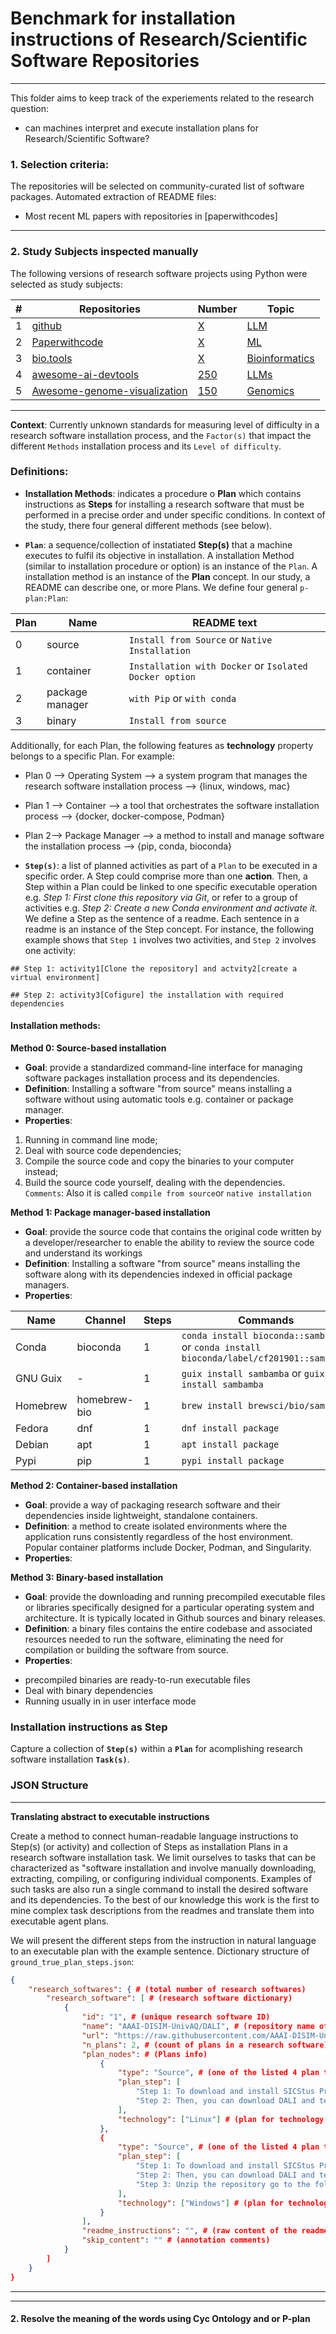 # Benchmark for installation instructions of Research/Scientific Software Repositories
---
This folder aims to keep track of the experiements related to the research question:

* can machines interpret and execute installation plans for Research/Scientific Software?

### 1. Selection criteria:
The repositories will be selected on community-curated list of software packages. Automated extraction of README files:
<!-- + Github repositories with specific topics -->
+ Most recent ML papers with repositories in [paperwithcodes]
<!-- + bioinformatics software documentation ([e.g](https://blog.bioconductor.org/posts/2022-10-22-awesome-lists/)) and/or [bio.tools](https://bio.tools/api/t/?documentationType=%22Installation+instructions%22&tool=%22Web%20service%22&programming%20language=%22python%22);
+ part of [awesome-healthcare list](https://github.com/kakoni/awesome-healthcare) or;
+ part of [awesome-ai-devtools](https://github.com/jamesmurdza/awesome-ai-devtools);
+ part of [awesome-neuroscience](https://github.com/analyticalmonk/awesome-neuroscience);
+ part of [biological image analysis](https://github.com/hallvaaw/awesome-biological-image-analysis)
* part of [Awesome-genome-visualization](https://github.com/cmdcolin/awesome-genome-visualization) -->

---

### 2. Study Subjects inspected manually
The following versions of research software projects using Python were selected as study subjects:

<!-- # Select a representative sample of research software repositories from various domains and languages. This can be done manually or through automated means such as web scraping or API access. -->

| # | Repositories | Number | Topic |
| - | ----------------- | ----------- | ----------------------------- |
| 1 | [github](https://github.com/jenkinsci/jenkins) | [X]() | [LLM]() |  |  |
| 2 | [Paperwithcode](https://paperswithcode.com/api/v1/repositories/) | [X]() | [ML]() |  |  |
| 3 | [bio.tools](https://bio.tools/api/t/?documentationType=%22Installation+instructions%22&tool=%22Web%20service%22&programming%20language=%22python%22) | [X]() | [Bioinformatics]() |  |  |
| 4 | [awesome-ai-devtools](https://github.com/jamesmurdza/awesome-ai-devtools) | [250]() | [LLMs]() |  |  |
| 5 | [Awesome-genome-visualization](https://github.com/cmdcolin/awesome-genome-visualization)| [150](https://github.com/stanfordnlp/CoreNLP/commit/f7782ff5f235584b0fc559f266961b5ab013556a) | [Genomics]() |  |  |


<!-- ### Available software repositories
A list of research software registries (also known as catalog, index, warehouse, repository, hub, platform, and other terms) can be found here: [Awesome Research Software Registries](https://github.com/NLeSC/awesome-research-software-registries) 

* [Research software directory]()
* [4TUResearchData repository]()
* [Codewithpapers](https://paperswithcode.com/) -->




<!-- ### Benchmark file
**installationtype.csv**
Annotated benchmark, curated by hand. It contains following fields (associated with [CodeMeta properties](https://raw.githubusercontent.com/codemeta/codemeta/2.0/codemeta.jsonld):
* SoftwareSourceCode: repository URL end-point
* annotator: person who annotated
* **readme**
* SoftwareApplication: software type installation
* downloadUrl
* installUrl
* operatingSystem
* programmingLanguage
* softwareRequirements
* **buildInstructions** -->

---
<!-- ### 3. Classify research software installation options (`Method`) and level of difficulty: -->

**Context**: Currently unknown standards for measuring level of difficulty in a research software installation process, and the ```Factor(s)``` that impact the different `Methods` installation process and its `Level of difficulty`.

### Definitions: 

- **Installation Methods**: indicates a procedure o **Plan** which contains instructions as **Steps** for installing a research software that must be performed in a precise order and under specific conditions. In context of the study, there four general different methods (see below).

- **`Plan`**: a sequence/collection of instatiated **Step(s)** that a machine executes to fulfil its objective in installation. A installation Method (similar to installation procedure or option) is an instance of the `Plan`. A installation method is an instance of the **Plan** concept. In our study, a README can describe one, or more Plans. We define four general `p-plan:Plan`:

| Plan | Name  | README text |
| ----- | ----------------- | ---------------------- |
| 0| source |  ```Install from Source``` or ```Native Installation``` |
| 1| container | ```Installation with Docker``` or ```Isolated Docker option``` |
| 2| package manager | ```with Pip``` or `with conda` |
| 3| binary | ```Install from source``` |
<!-- - **Level of difficulty**: a position on scale that quantify the relative difficulty of completing a task related to installation process in the R/S software. It measures how complex a task is to execute and incluces several `Factors` determine its level. -->

<!-- ```Factor(s)```: type of software, clarity of instructions, presence of **Dependencies**, number of **Steps** involved, and available optional installation methods in the readme. ``Factor(s)`` describes the variables as something akin to `software understanding features`, the features with the goal of facilitating the adoption of a software[ref.Inspect4py](Inspect4py). It includes **DISCLAIMER: bear in mind that determining the exact level of difficulty can still be subjective depending on individual experiences and expertise**.  Based on the given factors, here the scoring scheme could be: -->

Additionally, for each Plan, the following features as **technology** property belongs to a specific Plan. For example:
- Plan 0 --> Operating System --> a system program that manages the research software installation process --> {linux, windows, mac}
- Plan 1 --> Container --> a tool that orchestrates the software installation process --> {docker, docker-compose, Podman}
- Plan 2--> Package Manager --> a method to install and manage software the installation process --> {pip, conda, bioconda}

- **`Step(s)`**: a list of planned activities as part of a `Plan` to be executed in a specific order. A Step could comprise more than one **action**. Then, a Step within a Plan could be linked to one specific executable operation e.g. *Step 1: First clone this repository via Git*, or refer to a group of activities e.g. *Step 2: Create a new Conda environment and activate it.* We define a Step as the sentence of a readme. Each sentence in a readme is an instance of the Step concept. For instance, the following example shows that `Step 1` involves two activities, and `Step 2` involves one activity:

`## Step 1: activity1[Clone the repository] and actvity2[create a virtual environment]`

`## Step 2: activity3[Cofigure] the installation with required dependencies`

#### Installation methods:
**Method 0: Source-based installation**

- **Goal**: provide a standardized command-line interface for managing software packages installation process and its dependencies.
- **Definition**: Installing a software "from source" means installing a software without using automatic tools e.g. container or package manager.
- **Properties**:
1. Running in command line mode;
2. Deal with source code dependencies;
3. Compile the source code and copy the binaries to your computer instead;
4. Build the source code yourself, dealing with the dependencies. 
`Comments`: Also it is called `compile from source`or `native installation`

**Method 1: Package manager-based installation**

- **Goal**: provide the source code that contains the original code written by a developer/researcher to enable the ability to review the source code and understand its workings
- **Definition**: Installing a software "from source" means installing the software along with its dependencies indexed in official package managers.
- **Properties**:

| Name | Channel | Steps | Commands |
| ----- | ----------------- | ---------------------- | --- |
| Conda| bioconda | 1 |  ```conda install bioconda::sambamba``` or ```conda install bioconda/label/cf201901::sambamba``` |
| GNU Guix| - | 1 | ```guix install sambamba``` or ```guix install sambamba``` |
| Homebrew| homebrew-bio | 1  | ```brew install brewsci/bio/sambamba``` |
| Fedora| dnf | 1  | ```dnf install package``` |
| Debian| apt | 1 | ```apt install package``` |
|Pypi| pip | 1 | ```pypi install package``` |

**Method 2: Container-based installation**
+ **Goal**: provide a way of packaging research software and their dependencies inside lightweight, standalone containers.
+ **Definition**:  a method to create isolated environments where the application runs consistently regardless of the host environment. Popular container platforms include Docker, Podman, and Singularity.
+ **Properties**:


**Method 3: Binary-based installation**

- **Goal**: provide the downloading and running precompiled executable files or libraries specifically designed for a particular operating system and architecture. It is typically located in Github sources and binary releases.
- **Definition**: a binary files contains the entire codebase and associated resources needed to run the software, eliminating the need for compilation or building the software from source.
- **Properties**:
+ precompiled binaries are ready-to-run executable files
+ Deal with binary dependencies
+ Running usually in in user interface mode
<!-- - **General Steps**:
1. Step 1: Download the tarball.
2. Step 2: Unpack it
3. Step 3: Run it according to the accompanying release notes
4. To download and build binaries ` commands`:

```bash
wget https://download.example.org/example.tar.xz
tar xcJf example.tar.xz
cd example
./configure
make
```

`Notes`" Sometimes readme contains example on `cmd`:[https://www.qemu.org/download/](https://www.qemu.org/download/) -->


### Installation instructions as Step
Capture a collection of **`Step(s)`** within a **`Plan`** for acomplishing research software installation **`Task(s)`**.

### JSON Structure
---
**Translating abstract to executable instructions**

Create a method to connect human-readable language instructions to Step(s) (or activity) and collection of Steps as installation Plans in a research software installation task. We limit ourselves to tasks that can be characterized as "software installation and involve manually downloading, extracting, compiling, or configuring individual components. Examples of such tasks are also run a single command to install the desired software and its dependencies. To the best of our knowledge this work is the first to mine complex task descriptions from the readmes and translate them into executable agent plans.

We will present the different steps from the instruction in natural language to an executable plan with the example sentence. Dictionary structure of `ground_true_plan_steps.json`:

```json
{
    "research_softwares": { # (total number of research softwares)
        "research_software": [ # (research software dictionary)
            {
                "id": "1", # (unique research software ID)
                "name": "AAAI-DISIM-UnivAQ/DALI", # (repository name of research software)
                "url": "https://raw.githubusercontent.com/AAAI-DISIM-UnivAQ/DALI/master/README.md", # (readme URL)
                "n_plans": 2, # (count of plans in a research software)
                "plan_nodes": # (Plans info)
                    {
                        "type": "Source", # (one of the listed 4 plan types)
                        "plan_step": [
                            "Step 1: To download and install SICStus Prolog (it is needed), follow the instructions at https://sicstus.sics.se/download4.html.", # (step-by-step1 initial instruction)
                            "Step 2: Then, you can download DALI and test it by running an example DALI MAS" # (step-by-step2 end instruction)
                        ],
                        "technology": ["Linux"] # (plan for technology property)
                    },
                    {
                        "type": "Source", # (one of the listed 4 plan types)
                        "plan_step": [
                            "Step 1: To download and install SICStus Prolog (it is needed), follow the instructions at https://sicstus.sics.se/download4.html.", # (step-by-step1 initial instruction)
                            "Step 2: Then, you can download DALI and test it by running an example DALI MAS", # (step-by-step2 instruction)
                            "Step 3: Unzip the repository go to the folder DALI/Examples/basic, and test if DALI works by duble clicking startmas.bat file (this will launch an example DALI MAS)" # (step-by-step3 end instruction)
                        ],
                        "technology": ["Windows"] # (plan for technology type)
                    }
                ],
                "readme_instructions": "", # (raw content of the readme)
                "skip_content": "" # (annotation comments)
            }
        ]
    }
}
```

<!-- To download and build binaries from **git**

```git clone https://github.com/example.git```

```cd example```

```git submodule init```

```git submodule update --recursive```

```./configure```

```make``` -->



<!-- **Main Software type**
Levels of granuality on which software can be described. From top to the bottom:

| Type | Description | *Examples* |
| ----- | ----------------- |--|
| Bundle| A container with metadata about the software and its functionality | *N3.js library* |
| Library| A collection of components (codes) which are used to construct other software| *N3.js library* |
| Package| A tool that is aimed to be executed through the command-line| *somef* |
| Module| A concrete software package | *N3.js 0.10.0* |
| Component| A specific part of a module that runs in a specific environment and set of parameters | *N3.js 0.10.0 Parser* |
| Script| A code written for some run-time environment| *script.py* |
| Service| A collection of codes where the main functionality is to start a web service via scripts | *reactjs* | -->

<!-- Other taxonomy of types are considered [biotoolsSchema](https://github.com/bio-tools/biotoolsSchemaDocs/blob/master/controlled_vocabularies.rst) -->


<!-- #### Level of difficulty
We manually categorise the level of difficulty the README installation_instruction has in our sample as:

* `Simple`: Label a research software repository with straightforward installation process. -->

<!-- `## Installation prerequisites`
- Python >= 3.8

`## Installation method pip:`
Install the library using pip:

`bash
pip install myprojectML
` -->

<!-- 
* `Moderate`: label a research software repository that requires several `dependencies,` and offers multiple installation methods (or options). Especially for DL frameworks. -->


<!-- `## Prerequisites`
- CUDA Toolkit (for GPU acceleration)
- TensorFlow >=2.0
- scikit-learn

`## Installation via pip`
If you don't have CUDA installed, use pip to install the CPU-only version:

`bash
pip install mynlpframework_cpu
`

or

`# If you have CUDA installed, use pip to install the GPU version:`

`bash
pip install mynlpframework
` -->


<!-- * `Complex`: it has numerous dependencies, more than one installation method available in readme, and complex configuration requirements  -->


---
<!-- 
#### Matrix Installation methods and level of Difficulty:
| Method | Description | Text | Code | Steps | Difficulty | README section |
| ----- | ----------------- | ---------------------- | -------------------- | ------- | -------- | -- |
| Source-based| Raw material (source) with a compiler to download the executable that machines then runs| ## Install from GitHub. To run, please follow the next steps: 1. Clone this GitHub repository. 2. Install software (you should be in the folder that you just cloned). 3. Test installation | ```git clone https://github.com.git``` ```cd folder pip install -e .``` ```software --help```| 3 | Complex | `## from source`, `##from Github`|
| Package Manager-based| A tool written for some run-time environment| ## Install from Pip: | `pip install software` |1 | Simple | `## from package manager`|
| Container-based| A tool that is aimed to be executed through the command-line| ## Installing Through Docker. To run through Docker, use the Docker image already built. Then, to run your image just type: | `docker pull image` ```bash docker run -it image /bin/bash```| 2 | Moderate | `## Installing through Docker` |
| Binary-based| Github source and binary releases (binary dependencies) | ## download the tarball, unpack it, and run it (ready-to-run)  | none | 3 | Moderate | |


**Scoring system/scheme based on all factors**
| Factors | Definition | Points |
|----------|------------| ---- |
| **Number requirements**| Provide a list of required packages and their versions | 1-5 |
| **Number of dependencies** | list the internal and external modules used by the target (to be installed) software.  A larger number of dependencies may indicate more complexity | 1-5 |
| **Number installation methods** | available the different alternatives to install the software | 1-5 |
| **Main software type** | Estimates whether the target software is a package, library, service or scripts | 1 - 4 |
| **Clarity on instructions** | writes concise and clear instructions | 0-3 |
| **Method 1 only** | from source (calculate length steps) | 3 |
| **Method 2 only** | from PiP | 1 |
| **Method 3 only** | from Container | 2 | -->


<!-- ```py
def count_dependencies(requirements_file):
    """Count the number of dependencies in a requirements file."""
    try:
        with open(requirements_file) as f:
            content = f.readlines()
            num_deps = sum([len(line.strip().split()) > 0 for line in content])
            return num_deps
    except FileNotFoundError:
        print(f"Could not find '{requirements_file}'.")
        return 0

def check_platform_compatibility(os_info):
    """Check platform compatibility based on operating system info."""
    supported_os = ["Linux", "Windows", "MacOS"]
    if os.name in supported_os:
        return 3
    elif "RHEL" in os_info or "CentOS" in os_info:
        return 2
    else:
        return 0

def check_clarity_of_instructions(readme):
    """Determine clarity of instructions based on README content."""
    clear_keywords = ["simple", "quick", "intuitive", "clear"]
    num_clear_keywords = sum([1 for word in readme.lower().split() if word in clear_keywords])
    return min(num_clear_keywords, 3)

def check_availability_automation_tools(setup_script):
    """Check for availability of automation tools in setup script."""
    available_tools = ["make", "cmake", "pip", "conda"]
    return int(any([tool in setup_script for tool in available_tools])) * 2

def check_presence_precompiled_binaries(downloads_folder):
    """Check for presence of precompiled binaries in downloads folder."""
    num_binary_files = sum([os.path.isfile(os.path.join(downloads_folder, f)) for f in os.listdir(downloads_folder)])
    return int(num_binary_files > 0) * 2

def check_known_issues(issue_count):
    """Determine impact of known issues based on issue count."""
    critical_issues = ["build failure", "runtime error"]
    severe_issues = ["major functionality loss"]
    moderate_issues = ["minor bugs"]
    weighted_score = sum([1 if issue in critical_issues else (issue_count // 10 if issue in severe_issues else (issue_count // 100 if issue in moderate_issues else 0)) for issue in issues])
    return min(weighted_score, 3)

def analyze_installation(req_file, setup_script, readme, downloads_folder, os_info):
    """Analyze installation complexity based on input parameters."""
    issues = []
    deps = count_dependencies(req_file)
    plat_comp = check_platform_compatibility(os_info)
    clar_inst = check_clarity_of_instructions(readme)
    auto_tools = check_availability_automation_tools(setup_script)
    binary_files = check_presence_precompiled_binaries(downloads_folder)
    known_issues = check_known_issues(len(issues))

    score = deps + plat_comp + clar_inst + auto_tools + binary_files + known_issues
    complexity = ""

    if score <= 3:
        complexity = "Easy"
    elif score <= 9:
        complexity = "Moderate"
    else:
        complexity = "Hard"

    return complexity
``` -->

---



<!-- #### 1. structure of instructions is identified -->
<!-- 
unified model that reuses several semantic models to show how a installation process can be semantically modeled -->

<!-- Let `concepts(w)` be the set of ontological concepts to which the word `w` could be mapped. For a `single instruction (ai, oi, pi)` consisting of an `action verb ai`, an `object oi` and a set of `prepositions` -->



<!-- **Ontological `concepts`**

**1.Properties**:

**2. Classes**: -->
 

 <!-- *e.g. Method 1: Install package from source:* -->



<!-- **`p-plan:Variable`**: a list of indivisible sequence of *Operations* that must executed without interruption. A concept similar to `bpmn:ScriptTask` *e.g.`git clone software`, `python3 -m venv .venv`* **[DISCLAIMER = it can be associated with a p-plan:Variable to represent input of the step such code blocks(to denote word or phrase as code) enclose it in backticks (`)** -->

<!-- Steps within a Plan could be linked to a specific executable step (or `Action`) or refer to a class of `Steps`. A plan `Step` could be performed in different executions of the same plan. -->


<!-- Optional:
**`Task(s)`**: a list of computationally actions steps in software installation domain. *e.g Method 1: From source* *(TBC)*
Possibility to define **`SubPlans`** *e.g. alternative methods for installing software* within the Plan (similar to procedure) as **`p-plan:MultiStep`** -->



#### 2. Resolve the meaning of the words using Cyc Ontology and or P-plan

<!-- **Formal Instruction Representation**

Each step Step1P1, Step2P1, etc is an instance of an step concept like *Clone this repo*. The Step *Clone this repo* needs to have information about the repository (object) to be cloned and the location where this object is to be placed. For execution, the formal instruction representation has to be transformed into a valid machine-readable plan. The plans for a machine are implemented in P-PLAN, which provides an expressive and extensible vocabulary representation for semantically writing and describing plans *e.g. scientific workflows* to machines.

Example of the Plan: Install software [https://raw.githubusercontent.com/lm-sys/FastChat/main/README.md](https://raw.githubusercontent.com/lm-sys/FastChat/main/README.md)

```ttl
@prefix p-plan: <http://purl.org/net/p-plan#> .
@prefix rdf: <http://www.w3.org/1999/02/22-rdf-syntax-ns#> .
@prefix rdfs: <http://www.w3.org/2000/01/rdf-schema#> .
@prefix xsd: <http://www.w3.org/2001/XMLSchema#> .
@prefix prov: <http://www.w3.org/ns/prov#> .
@prefix bpmn: <http://www.w3.org/ns/bpmn#> .

# Define the Plan _:P1
_:P1 a p-plan:Plan ;
    rdfs:label "Method 1: With pip" ;
    p-plan:isStepOfPlan _:Step1P1 .

# Define the Step _:Step1P1
_:Step1P1 a p-plan:Step, bpmn:ScriptTask ;
    rdfs:label "pip3 install 'fschat[model_worker,webui]'" ;
    p-plan:isStepOfPlan _:P1 .

# Define the Plan _:P2
_:P2 a p-plan:Plan ;
    rdfs:label "Method 2: From source" ;
    p-plan:isStepOfPlan _:Step1P2, _:Step2P2, _:Step2P3, _:Step2P4 .

# Define the Step _:Step1P2
_:Step1P2 a p-plan:Step, bpmn:ManualTask ;
    rdfs:label "git clone https://github.com/lm-sys/FastChat.git" ;
    rdfs:comment "1. Clone this repository and" ;
    p-plan:isStepOfPlan _:P2 .

_:Step2P2 a p-plan:Step, bpmn:ScriptTask ;
    rdfs:label "cd FastChat" ;
    rdfs:comment "navigate to the FastChat folder" ;
    p-plan:isStepOfPlan _:P2 .

_:Step2P3 a p-plan:Step, bpmn:ScriptTask ;
    rdfs:label "brew install rust cmake" ;
    rdfs:comment "If you are running on Mac" ;
    p-plan:isStepOfPlan _:P2 .

_:Step2P4 a p-plan:Step, bpmn:ScriptTask ;
    rdfs:label "pip3 install --upgrade pip # enable PEP 660 support pip3 install -e .[model_worker,webui]" ;
    rdfs:comment "2. Install Package" ;
    p-plan:isStepOfPlan _:P2 .

``` -->